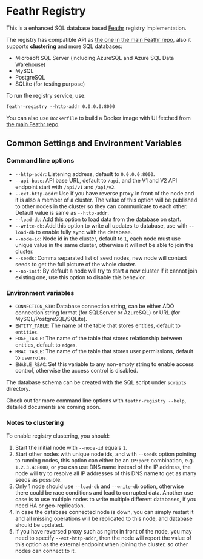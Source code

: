 # Feathr Registry

This is a enhanced SQL database based [Feathr](https://github.com/linkedin/feathr) registry implementation.

The registry has compatible API as [the one in the main Feathr repo](https://github.com/linkedin/feathr/tree/main/registry), also it supports **clustering** and more SQL databases:

* Microsoft SQL Server (including AzureSQL and Azure SQL Data Warehouse)
* MySQL
* PostgreSQL
* SQLite (for testing purpose)

To run the registry service, use:
```
feathr-registry --http-addr 0.0.0.0:8000
```

You can also use `Dockerfile` to build a Docker image with UI fetched from [the main Feathr repo](https://github.com/linkedin/feathr).

## Common Settings and Environment Variables

### Command line options

* `--http-addr`: Listening address, default to `0.0.0.0:8000`.
* `--api-base`: API base URL, default to `/api`, and the V1 and V2 API endpoint start with `/api/v1` and `/api/v2`.
* `--ext-http-addr`: Use if you have reverse proxy in front of the node and it is also a member of a cluster. The value of this option will be published to other nodes in the cluster so they can communicate to each other. Default value is same as `--http-addr`.
* `--load-db`: Add this option to load data from the database on start.
* `--write-db`: Add this option to write all updates to database, use with `--load-db` to enable fully sync with the database.
* `--node-id`: Node id in the cluster, default to `1`, each node must use unique value in the same cluster, otherwise it will not be able to join the cluster.
* `--seeds`: Comma separated list of seed nodes, new node will contact seeds to get the full picture of the whole cluster.
* `--no-init`: By default a node will try to start a new cluster if it cannot join existing one, use this option to disable this behavior.

### Environment variables

* `CONNECTION_STR`: Database connection string, can be either ADO connection string format (for SQLServer or AzureSQL) or URL (for MySQL/PostgreSQL/SQLite).
* `ENTITY_TABLE`: The name of the table that stores entities, default to `entities`.
* `EDGE_TABLE`: The name of the table that stores relationship between entities, default to `edges`.
* `RBAC_TABLE`: The name of the table that stores user permissions, default to `userroles`.
* `ENABLE_RBAC`: Set this variable to any non-empty string to enable access control, otherwise the access control is disabled.

The database schema can be created with the SQL script under `scripts` directory.

Check out for more command line options with `feathr-registry --help`, detailed documents are coming soon.
### Notes to clustering

To enable registry clustering, you should:

1. Start the initial node with `--node-id` equals `1`.
2. Start other nodes with unique node ids, and with `--seeds` option pointing to running nodes, this option can either be an `IP:port` combination, e.g. `1.2.3.4:8000`, or you can use DNS name instead of the IP address, the node will try to resolve all IP addresses of this DNS name to get as many seeds as possible.
3. Only 1 node should use `--load-db` and `--write-db` option, otherwise there could be race conditions and lead to corrupted data. Another use case is to use multiple nodes to write multiple different databases, if you need HA or geo-replication.
4. In case the database connected node is down, you can simply restart it and all missing operations will be replicated to this node, and database should be updated.
5. If you have reversed proxy such as nginx in front of the node, you may need to specify `--ext-http-addr`, then the node will report the value of this option as the external endpoint when joining the cluster, so other nodes can connect to it.